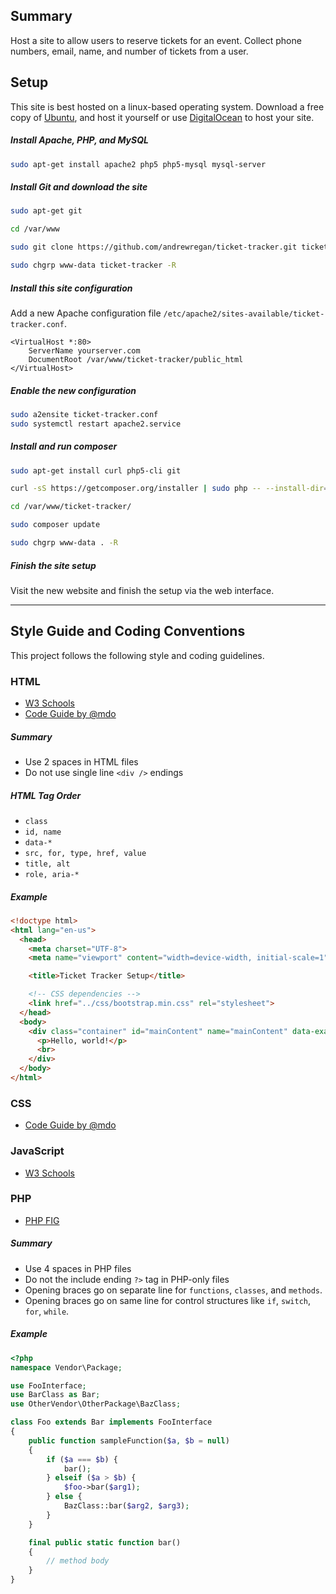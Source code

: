 ## Summary
Host a site to allow users to reserve tickets for an event.  Collect phone numbers, email, name, and number of tickets from a user.

## Setup

This site is best hosted on a linux-based operating system.  Download a free copy of [Ubuntu](http://www.ubuntu.com/), and host it yourself or use [DigitalOcean](https://m.do.co/c/435dd313bb6a) to host your site.

##### Install Apache, PHP, and MySQL
``` bash
sudo apt-get install apache2 php5 php5-mysql mysql-server
```

##### Install Git and download the site
``` bash
sudo apt-get git

cd /var/www

sudo git clone https://github.com/andrewregan/ticket-tracker.git ticket-tracker

sudo chgrp www-data ticket-tracker -R
```

##### Install this site configuration
Add a new Apache configuration file `/etc/apache2/sites-available/ticket-tracker.conf`.
```
<VirtualHost *:80>
    ServerName yourserver.com
    DocumentRoot /var/www/ticket-tracker/public_html
</VirtualHost>
```

##### Enable the new configuration
``` bash
sudo a2ensite ticket-tracker.conf
sudo systemctl restart apache2.service
```

##### Install and run composer
``` bash
sudo apt-get install curl php5-cli git

curl -sS https://getcomposer.org/installer | sudo php -- --install-dir=/usr/local/bin --filename=composer

cd /var/www/ticket-tracker/

sudo composer update

sudo chgrp www-data . -R
```

##### Finish the site setup
Visit the new website and finish the setup via the web interface.

-----
## Style Guide and Coding Conventions
This project follows the following style and coding guidelines.

### HTML

- [W3 Schools](http://www.w3schools.com/html/html5_syntax.asp)
- [Code Guide by @mdo](http://codeguide.co/#html-attribute-order)

##### Summary

- Use 2 spaces in HTML files
- Do not use single line `<div />` endings

##### HTML Tag Order

- `class`
- `id, name`
- `data-*`
- `src, for, type, href, value`
- `title, alt`
- `role, aria-*`

##### Example

``` html
<!doctype html>
<html lang="en-us">
  <head>
    <meta charset="UTF-8">
    <meta name="viewport" content="width=device-width, initial-scale=1">

    <title>Ticket Tracker Setup</title>

    <!-- CSS dependencies -->
    <link href="../css/bootstrap.min.css" rel="stylesheet">
  </head>
  <body>
    <div class="container" id="mainContent" name="mainContent" data-example="hello" alt="..." placeholder="nothing">
      <p>Hello, world!</p>
      <br>
    </div>
  </body>
</html>
```

### CSS

- [Code Guide by @mdo](http://codeguide.co/#css-declaration-order)

### JavaScript

- [W3 Schools](http://www.w3schools.com/js/js_conventions.asp)

### PHP

- [PHP FIG](http://www.php-fig.org/psr/psr-2/)

##### Summary

- Use 4 spaces in PHP files
- Do not the include ending `?>` tag in PHP-only files
- Opening braces go on separate line for `functions`, `classes`, and `methods`.
- Opening braces go on same line for control structures like `if`, `switch`,
  `for`, `while`.

##### Example

``` php
<?php
namespace Vendor\Package;

use FooInterface;
use BarClass as Bar;
use OtherVendor\OtherPackage\BazClass;

class Foo extends Bar implements FooInterface
{
    public function sampleFunction($a, $b = null)
    {
        if ($a === $b) {
            bar();
        } elseif ($a > $b) {
            $foo->bar($arg1);
        } else {
            BazClass::bar($arg2, $arg3);
        }
    }

    final public static function bar()
    {
        // method body
    }
}
```
